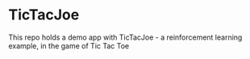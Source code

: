 # TicTacJoe
This repo holds a demo app with TicTacJoe - a reinforcement learning example, in the game of Tic Tac Toe

